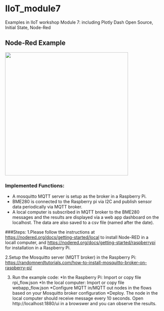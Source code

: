# IIoT_module7
Examples in IIoT workshop Module 7: including Plotly Dash Open Source, Initial State, Node-Red

## Node-Red Example
<img src="https://github.com/JZ2211/IIoT_module7/assets/100505718/2a86ba18-f033-45e5-b4bd-3c83c91c9d1c" width = "400">

### Implemented Functions: 
* A mosquitto MQTT server is setup as the broker in a Raspberry Pi.
* BME280 is connected to the Raspberry pi via I2C and publish sensor data periodically via MQTT broker. 
* A local computer is subscribed in MQTT broker to the BME280 messages and the results are displayed via a web app dashboard on the localhost. The data are also saved to a csv file (named after the date).

###Steps: 
1.Please follow the instructions at https://nodered.org/docs/getting-started/local to install Node-RED in a locall computer, and https://nodered.org/docs/getting-started/raspberrypi for installation in a Raspberry Pi. 

2.Setup the Mosquitto server (MQTT broker) in the Raspberry Pi: https://randomnerdtutorials.com/how-to-install-mosquitto-broker-on-raspberry-pi/

3. Run the example code: 
  *In the Raspberry Pi: Import or copy file rpi_flow.json
  *In the local computer: Import or copy file webapp_flow.json
  *Configure MQTT in/MQTT out nodes in the flows based on your Mosquitto broker configuration
  *Deploy. The node in the local computer should receive message every 10 seconds. Open http://localhost:1880/ui in a browswer and you can observe the results.  
